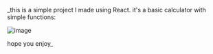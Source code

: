 _this is a simple project I made using React. it's a basic calculator with simple functions:

![image](https://github.com/Vlorrk/react-calc/assets/11455607/0b157628-f049-45f7-a9b6-966aeda2abf5)



hope you enjoy_
